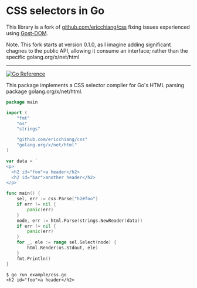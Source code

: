 # CSS selectors in Go

This library is a fork of [github.com/ericchiang/css](https://github.com/ericchiang/css) fixing issues experienced using [Gost-DOM](https://github.com/gost-dom/browser).

Note. This fork starts at version 0.1.0, as I imagine adding significant chagnes
to the public API, allowing it consume an interface; rather than the specific golang.org/x/net/html

---

[![Go Reference](https://pkg.go.dev/badge/github.com/ericchiang/css.svg)](https://pkg.go.dev/github.com/ericchiang/css)

This package implements a CSS selector compiler for Go's HTML parsing package golang.org/x/net/html.

```go
package main

import (
	"fmt"
	"os"
	"strings"

	"github.com/ericchiang/css"
	"golang.org/x/net/html"
)

var data = `
<p>
  <h2 id="foo">a header</h2>
  <h2 id="bar">another header</h2>
</p>`

func main() {
	sel, err := css.Parse("h2#foo")
	if err != nil {
		panic(err)
	}
	node, err := html.Parse(strings.NewReader(data))
	if err != nil {
		panic(err)
	}
	for _, ele := range sel.Select(node) {
		html.Render(os.Stdout, ele)
	}
	fmt.Println()
}
```

```
$ go run example/css.go
<h2 id="foo">a header</h2>
```
